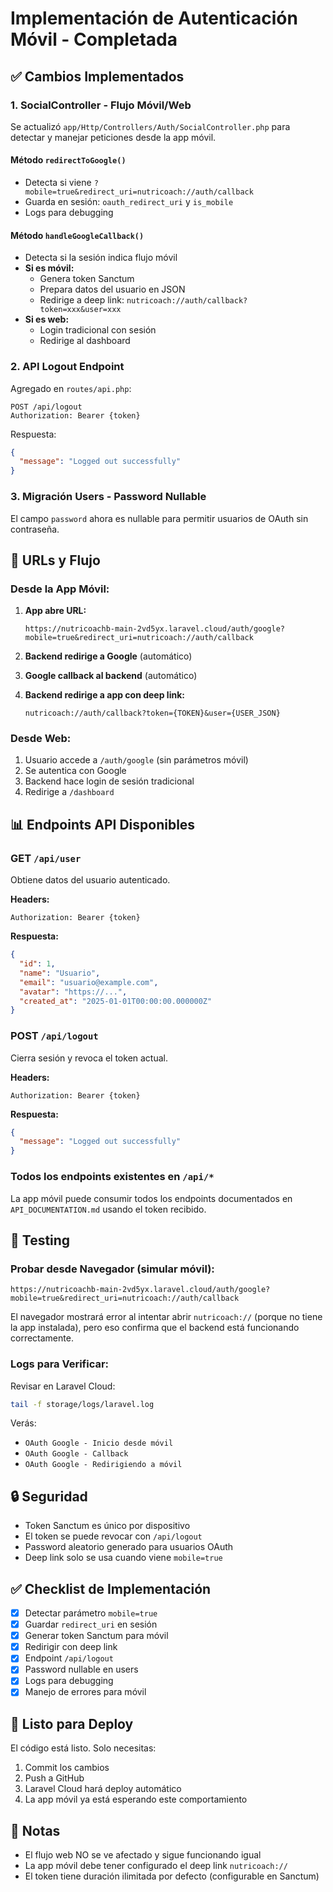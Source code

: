 # Implementación de Autenticación Móvil - Completada

## ✅ Cambios Implementados

### 1. SocialController - Flujo Móvil/Web

Se actualizó `app/Http/Controllers/Auth/SocialController.php` para detectar y manejar peticiones desde la app móvil.

#### Método `redirectToGoogle()`
- Detecta si viene `?mobile=true&redirect_uri=nutricoach://auth/callback`
- Guarda en sesión: `oauth_redirect_uri` y `is_mobile`
- Logs para debugging

#### Método `handleGoogleCallback()`
- Detecta si la sesión indica flujo móvil
- **Si es móvil:**
  - Genera token Sanctum
  - Prepara datos del usuario en JSON
  - Redirige a deep link: `nutricoach://auth/callback?token=xxx&user=xxx`
- **Si es web:**
  - Login tradicional con sesión
  - Redirige al dashboard

### 2. API Logout Endpoint

Agregado en `routes/api.php`:

```
POST /api/logout
Authorization: Bearer {token}
```

Respuesta:
```json
{
  "message": "Logged out successfully"
}
```

### 3. Migración Users - Password Nullable

El campo `password` ahora es nullable para permitir usuarios de OAuth sin contraseña.

## 🔗 URLs y Flujo

### Desde la App Móvil:

1. **App abre URL:**
   ```
   https://nutricoachb-main-2vd5yx.laravel.cloud/auth/google?mobile=true&redirect_uri=nutricoach://auth/callback
   ```

2. **Backend redirige a Google** (automático)

3. **Google callback al backend** (automático)

4. **Backend redirige a app con deep link:**
   ```
   nutricoach://auth/callback?token={TOKEN}&user={USER_JSON}
   ```

### Desde Web:

1. Usuario accede a `/auth/google` (sin parámetros móvil)
2. Se autentica con Google
3. Backend hace login de sesión tradicional
4. Redirige a `/dashboard`

## 📊 Endpoints API Disponibles

### GET `/api/user`
Obtiene datos del usuario autenticado.

**Headers:**
```
Authorization: Bearer {token}
```

**Respuesta:**
```json
{
  "id": 1,
  "name": "Usuario",
  "email": "usuario@example.com",
  "avatar": "https://...",
  "created_at": "2025-01-01T00:00:00.000000Z"
}
```

### POST `/api/logout`
Cierra sesión y revoca el token actual.

**Headers:**
```
Authorization: Bearer {token}
```

**Respuesta:**
```json
{
  "message": "Logged out successfully"
}
```

### Todos los endpoints existentes en `/api/*`
La app móvil puede consumir todos los endpoints documentados en `API_DOCUMENTATION.md` usando el token recibido.

## 🧪 Testing

### Probar desde Navegador (simular móvil):

```
https://nutricoachb-main-2vd5yx.laravel.cloud/auth/google?mobile=true&redirect_uri=nutricoach://auth/callback
```

El navegador mostrará error al intentar abrir `nutricoach://` (porque no tiene la app instalada), pero eso confirma que el backend está funcionando correctamente.

### Logs para Verificar:

Revisar en Laravel Cloud:
```bash
tail -f storage/logs/laravel.log
```

Verás:
- `OAuth Google - Inicio desde móvil`
- `OAuth Google - Callback`
- `OAuth Google - Redirigiendo a móvil`

## 🔒 Seguridad

- Token Sanctum es único por dispositivo
- El token se puede revocar con `/api/logout`
- Password aleatorio generado para usuarios OAuth
- Deep link solo se usa cuando viene `mobile=true`

## ✅ Checklist de Implementación

- [x] Detectar parámetro `mobile=true`
- [x] Guardar `redirect_uri` en sesión
- [x] Generar token Sanctum para móvil
- [x] Redirigir con deep link
- [x] Endpoint `/api/logout`
- [x] Password nullable en users
- [x] Logs para debugging
- [x] Manejo de errores para móvil

## 🚀 Listo para Deploy

El código está listo. Solo necesitas:

1. Commit los cambios
2. Push a GitHub
3. Laravel Cloud hará deploy automático
4. La app móvil ya está esperando este comportamiento

## 📝 Notas

- El flujo web NO se ve afectado y sigue funcionando igual
- La app móvil debe tener configurado el deep link `nutricoach://`
- El token tiene duración ilimitada por defecto (configurable en Sanctum)

